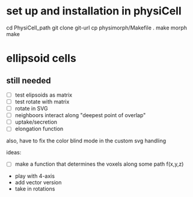 # set up and installation in physiCell
cd PhysiCell_path
git clone git-url
cp physimorph/Makefile .
make morph
make


# ellipsoid cells

## still needed

- [ ] test elipsoids as matrix
- [ ] test rotate with matrix
- [ ] rotate in SVG
- [ ] neighboors interact along "deepest point of overlap"
- [ ] uptake/secretion
- [ ] elongation function

also, have to fix the color blind mode in the custom svg handling

ideas:
- [ ] make a function that determines the voxels along some path f(x,y,z)
- play with 4-axis
- add vector version
- take in rotations
